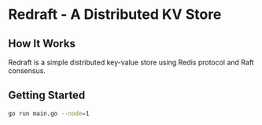# Redraft - A Distributed KV Store

## How It Works
Redraft is a simple distributed key-value store using Redis protocol and Raft consensus.

## Getting Started
```sh
go run main.go --node=1

